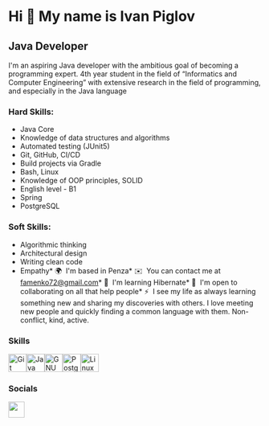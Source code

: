 Hi 👋 My name is Ivan Piglov
============================

Java Developer
--------------
I'm an aspiring Java developer with the ambitious goal of becoming a programming expert. 4th year student in the field of “Informatics and Computer Engineering” with extensive research in the field of programming, and especially in the Java language 
### Hard Skills:
- Java Core
- Knowledge of data structures and algorithms
- Automated testing (JUnit5)
- Git, GitHub, CI/CD
- Build projects via Gradle
- Bash, Linux
- Knowledge of OOP principles, SOLID
 - English level - B1
 - Spring
 - PostgreSQL
### Soft Skills:
- Algorithmic thinking
- Architectural design
- Writing clean code
- Empathy*
🌍  I'm based in Penza*
✉️  You can contact me at [famenko72@gmail.com](mailto:famenko72@gmail.com)*
🧠  I'm learning Hibernate*
🤝  I'm open to collaborating on all that help people*
⚡  I see my life as always learning something new and sharing my discoveries with others. I love meeting new people and quickly finding a common language with them. Non-conflict, kind, active.

### Skills


<p align="left">
<a href="https://git-scm.com/" target="_blank" rel="noreferrer"><img src="https://raw.githubusercontent.com/danielcranney/readme-generator/main/public/icons/skills/git-colored.svg" width="36" height="36" alt="Git" /></a><a href="https://www.oracle.com/java/" target="_blank" rel="noreferrer"><img src="https://raw.githubusercontent.com/danielcranney/readme-generator/main/public/icons/skills/java-colored.svg" width="36" height="36" alt="Java" /></a><a href="https://www.gnu.org/software/bash/" target="_blank" rel="noreferrer"><img src="https://raw.githubusercontent.com/danielcranney/readme-generator/main/public/icons/skills/gnubash.svg" width="36" height="36" alt="GNU Bash" /></a><a href="https://www.postgresql.org/" target="_blank" rel="noreferrer"><img src="https://raw.githubusercontent.com/danielcranney/readme-generator/main/public/icons/skills/postgresql-colored.svg" width="36" height="36" alt="PostgreSQL" /></a><a href="https://www.linux.org" target="_blank" rel="noreferrer"><img src="https://raw.githubusercontent.com/danielcranney/readme-generator/main/public/icons/skills/linux-colored.svg" width="36" height="36" alt="Linux" /></a></p>

### Socials
<p align="left"> <a href="https://www.github.com/PriseThePepe" target="_blank" rel="noreferrer"> <picture> <source media="(prefers-color-scheme: dark)" srcset="https://raw.githubusercontent.com/danielcranney/readme-generator/main/public/icons/socials/github-dark.svg" /> <source media="(prefers-color-scheme: light)" srcset="https://raw.githubusercontent.com/danielcranney/readme-generator/main/public/icons/socials/github.svg" /> <img src="https://raw.githubusercontent.com/danielcranney/readme-generator/main/public/icons/socials/github.svg" width="32" height="32" /> </picture> </a></p>
